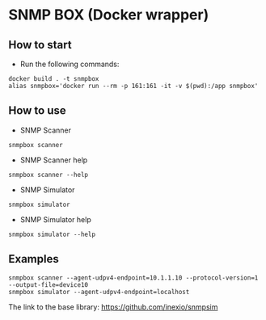 # SNMP BOX (Docker wrapper)

## How to start
- Run the following commands:
```
docker build . -t snmpbox
alias snmpbox='docker run --rm -p 161:161 -it -v $(pwd):/app snmpbox'
```

## How to use
- SNMP Scanner
```
snmpbox scanner
```
- SNMP Scanner help
```
snmpbox scanner --help
```

- SNMP Simulator
```
snmpbox simulator
```

- SNMP Simulator help
```
snmpbox simulator --help
```

## Examples
```
snmpbox scanner --agent-udpv4-endpoint=10.1.1.10 --protocol-version=1 --output-file=device10
snmpbox simulator --agent-udpv4-endpoint=localhost
```

The link to the base library: https://github.com/inexio/snmpsim

